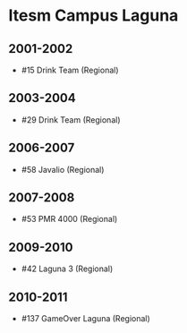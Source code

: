 # Itesm Campus Laguna

## 2001-2002

- #15 Drink Team (Regional)

## 2003-2004

- #29 Drink Team (Regional)

## 2006-2007

- #58 Javalio (Regional)

## 2007-2008

- #53 PMR 4000 (Regional)

## 2009-2010

- #42 Laguna 3 (Regional)

## 2010-2011

- #137 GameOver Laguna (Regional)


